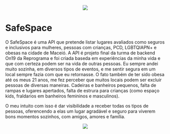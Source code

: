 <p align="center">
  <img src="https://github.com/liliatatyany/SafeSpace-projeto-livre-on19/blob/main/assets/logo1.png?raw=true";/>
</p>



# SafeSpace

O SafeSpace é uma API que pretende listar lugares avaliados como seguros e inclusivos para mulheres, pessoas com crianças, PCD, LGBTQIAPN+ e obesas na cidade de Maceió. A API é projeto final da turma de backend On19 da Reprograma e foi criada baseda em experiências da minha vida e que com certeza podem ser na vida de outras pessoas. Eu sempre andei muito sozinha, em diversos tipos de eventos, e me sentir segura em um local sempre fazia com que eu retornasse. O fato também de ter sido obesa até os meus 21 anos, me fez perceber que muitos locais podem ser excluir pessoas de diversas maneiras. Cadeiras e banheiros pequenos, falta de rampas e lugares apertados, falta de estrura para crianças (como espaço kids, fraldarios em banheiros femininos e masculinos). 

O meu intuito com isso é dar visibilidade a receber todas os tipos de pessoas, oferencendo a elas um lugar agradável e seguro para viverem bons momentos sozinhos, com amigos, amores e família. 



<p align="center">
<img src="https://github.com/liliatatyany/SafeSpace-projeto-livre-on19/blob/main/assets/unnamed%20(1).gif?raw=true"/>
</p>
